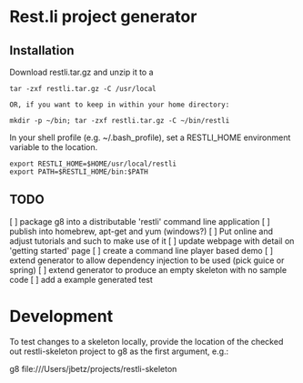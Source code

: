 Rest.li project generator
=========================

Installation
------------

Download restli.tar.gz and unzip it to a 

```
tar -zxf restli.tar.gz -C /usr/local

OR, if you want to keep in within your home directory:

mkdir -p ~/bin; tar -zxf restli.tar.gz -C ~/bin/restli
```

In your shell profile (e.g. ~/.bash_profile), set a RESTLI_HOME environment variable to the location.

```
export RESTLI_HOME=$HOME/usr/local/restli
export PATH=$RESTLI_HOME/bin:$PATH
```

TODO
----
[ ] package g8 into a distributable 'restli' command line application
[ ] publish into homebrew, apt-get and yum (windows?)
[ ] Put online and adjust tutorials and such to make use of it
[ ] update webpage with detail on 'getting started' page
[ ] create a command line player based demo
[ ] extend generator to allow dependency injection to be used (pick guice or spring)
[ ] extend generator to produce an empty skeleton with no sample code
[ ] add a example generated test

Development
===========

To test changes to a skeleton locally, provide the location of the checked out restli-skeleton project to g8 as the first argument, e.g.:

g8 file:///Users/jbetz/projects/restli-skeleton
